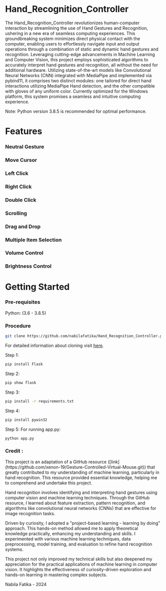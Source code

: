 # Hand_Recognition_Controller 
The Hand_Recognition_Controller revolutionizes human-computer interaction by streamlining the use of Hand Gestures and Recognition, ushering in a new era of seamless computing experiences. This groundbreaking system minimizes direct physical contact with the computer, enabling users to effortlessly navigate input and output operations through a combination of static and dynamic hand gestures and recognition. Leveraging cutting-edge advancements in Machine Learning and Computer Vision, this project employs sophisticated algorithms to accurately interpret hand gestures and recognition, all without the need for additional hardware. Utilizing state-of-the-art models like Convolutional Neural Networks (CNN) integrated with MediaPipe and implemented via pybind11, it comprises two distinct modules: one tailored for direct hand interactions utilizing MediaPipe Hand detection, and the other compatible with gloves of any uniform color. Currently optimized for the Windows platform, this system promises a seamless and intuitive computing experience. 

Note: Python version 3.8.5 is recommended for optimal performance.

# Features
### Neutral Gesture
### Move Cursor
### Left Click
### Right Click
### Double Click
### Scrolling
### Drag and Drop
### Multiple Item Selection
### Volume Control
### Brightness Control

# Getting Started

  ### Pre-requisites
  
  Python: (3.6 - 3.8.5)<br>
  
  ### Procedure
  ```bash
  git clone https://github.com/nabilafatika/Hand_Recognition_Controller.git
  ```
  For detailed information about cloning visit [here](https://docs.github.com/en/github/creating-cloning-and-archiving-repositories/cloning-a-repository-from-github/cloning-a-repository).
  
  Step 1: 
  ```bash
  pip install Flask
  ```
  
  Step 2:
  ```bash
 pip show flask 
  ```
  
  Step 3:
  ```bash
  pip install -r requirements.txt
  ```
  
  Step 4:
  ```bash 
  pip install pywin32

  ```
  Step 5:
  For running app.py:
  ```bash 
  python app.py
  ```
### Credit :
<p>This project is an adaptation of a GitHub resource ([link](https://github.com/xenon-19/Gesture-Controlled-Virtual-Mouse.git)) that greatly contributed to my understanding of machine learning, particularly in hand recognition. This resource provided essential knowledge, helping me to comprehend and undertake this project.</p>

<p>Hand recognition involves identifying and interpreting hand gestures using computer vision and machine learning techniques. Through the GitHub resource, I learned about feature extraction, pattern recognition, and algorithms like convolutional neural networks (CNNs) that are effective for image recognition tasks.</p>

<p>Driven by curiosity, I adopted a "project-based learning - learning by doing" approach. This hands-on method allowed me to apply theoretical knowledge practically, enhancing my understanding and skills. I experimented with various machine learning techniques, data preprocessing, model training, and evaluation to refine hand recognition systems.</p>

<p>This project not only improved my technical skills but also deepened my appreciation for the practical applications of machine learning in computer vision. It highlights the effectiveness of curiosity-driven exploration and hands-on learning in mastering complex subjects.</p>
<p>Nabila Fatika - 2024</p>
